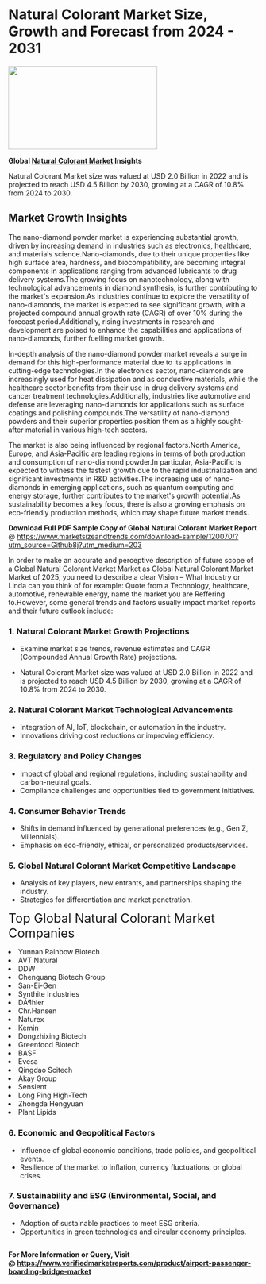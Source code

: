 <H1>Natural Colorant Market Size, Growth and Forecast from 2024 - 2031</H1><img class="aligncenter size-medium wp-image-584254" src="https://thirdeyenews.in/wp-content/uploads/2024/09/Global-Market-Research-300x168.jpeg" alt="" width="300" height="168" /><p><strong>Global&nbsp;<a href="https://www.marketsizeandtrends.com/download-sample/120070/?utm_source=Github8j?utm_medium=203">Natural Colorant Market</a> Insights</strong></p><p>Natural Colorant Market size was valued at USD 2.0 Billion in 2022 and is projected to reach USD 4.5 Billion by 2030, growing at a CAGR of 10.8% from 2024 to 2030.</p><p><h2>Market Growth Insights</h2> <p>The nano-diamond powder market is experiencing substantial growth, driven by increasing demand in industries such as electronics, healthcare, and materials science.Nano-diamonds, due to their unique properties like high surface area, hardness, and biocompatibility, are becoming integral components in applications ranging from advanced lubricants to drug delivery systems.The growing focus on nanotechnology, along with technological advancements in diamond synthesis, is further contributing to the market's expansion.As industries continue to explore the versatility of nano-diamonds, the market is expected to see significant growth, with a projected compound annual growth rate (CAGR) of over 10% during the forecast period.Additionally, rising investments in research and development are poised to enhance the capabilities and applications of nano-diamonds, further fuelling market growth.</p> <p>In-depth analysis of the nano-diamond powder market reveals a surge in demand for this high-performance material due to its applications in cutting-edge technologies.In the electronics sector, nano-diamonds are increasingly used for heat dissipation and as conductive materials, while the healthcare sector benefits from their use in drug delivery systems and cancer treatment technologies.Additionally, industries like automotive and defense are leveraging nano-diamonds for applications such as surface coatings and polishing compounds.The versatility of nano-diamond powders and their superior properties position them as a highly sought-after material in various high-tech sectors.</p> <p>The market is also being influenced by regional factors.North America, Europe, and Asia-Pacific are leading regions in terms of both production and consumption of nano-diamond powder.In particular, Asia-Pacific is expected to witness the fastest growth due to the rapid industrialization and significant investments in R&D activities.The increasing use of nano-diamonds in emerging applications, such as quantum computing and energy storage, further contributes to the market's growth potential.As sustainability becomes a key focus, there is also a growing emphasis on eco-friendly production methods, which may shape future market trends.</p> <p><span class=""><strong>Download Full PDF Sample Copy of Global Natural Colorant Market Report</strong> @ <a href="https://www.marketsizeandtrends.com/download-sample/120070/?utm_source=Github8j?utm_medium=203" target="_blank">https://www.marketsizeandtrends.com/download-sample/120070/?utm_source=Github8j?utm_medium=203</a></span></p><p>In order to make an accurate and perceptive description of future scope of a Global&nbsp;Natural Colorant Market Market as Global&nbsp;Natural Colorant Market Market of 2025, you need to describe a clear Vision &ndash; What Industry or Linda can you think of for example: Quote from a Technology, healthcare, automotive, renewable energy, name the market you are Reffering to.However, some general trends and factors usually impact market reports and their future outlook include:</p><h3>1.&nbsp;<strong>Natural Colorant Market Growth Projections</strong></h3><ul><li>Examine market size trends, revenue estimates and CAGR (Compounded Annual Growth Rate) projections.</li><li><p>Natural Colorant Market size was valued at USD 2.0 Billion in 2022 and is projected to reach USD 4.5 Billion by 2030, growing at a CAGR of 10.8% from 2024 to 2030.</p></li></ul><h3>2.&nbsp;<strong>Natural Colorant Market Technological Advancements</strong></h3><ul><li>Integration of AI, IoT, blockchain, or automation in the industry.</li><li>Innovations driving cost reductions or improving efficiency.</li></ul><h3>3.&nbsp;<strong>Regulatory and Policy Changes</strong></h3><ul><li>Impact of global and regional regulations, including sustainability and carbon-neutral goals.</li><li>Compliance challenges and opportunities tied to government initiatives.</li></ul><h3>4.&nbsp;<strong>Consumer Behavior Trends</strong></h3><ul><li>Shifts in demand influenced by generational preferences (e.g., Gen Z, Millennials).</li><li>Emphasis on eco-friendly, ethical, or personalized products/services.</li></ul><h3>5.&nbsp;<strong>Global Natural Colorant Market Competitive Landscape</strong></h3><ul><li>Analysis of key players, new entrants, and partnerships shaping the industry.</li><li>Strategies for differentiation and market penetration.</li></ul><p data-pm-slice="1 1 []"><span style="color: inherit; font-family: inherit; font-size: 25px;">Top Global Natural Colorant Market Companies</span></p><div class="" data-test-id=""><p><li>Yunnan Rainbow Biotech</li><li> AVT Natural</li><li> DDW</li><li> Chenguang Biotech Group</li><li> San-Ei-Gen</li><li> Synthite Industries</li><li> DÃ¶hler</li><li> Chr.Hansen</li><li> Naturex</li><li> Kemin</li><li> Dongzhixing Biotech</li><li> Greenfood Biotech</li><li> BASF</li><li> Evesa</li><li> Qingdao Scitech</li><li> Akay Group</li><li> Sensient</li><li> Long Ping High-Tech</li><li> Zhongda Hengyuan</li><li> Plant Lipids</li></p></div><h3>6.&nbsp;<strong>Economic and Geopolitical Factors</strong></h3><ul><li>Influence of global economic conditions, trade policies, and geopolitical events.</li><li>Resilience of the market to inflation, currency fluctuations, or global crises.</li></ul><h3>7.&nbsp;<strong>Sustainability and ESG (Environmental, Social, and Governance)</strong></h3><ul><li>Adoption of sustainable practices to meet ESG criteria.</li><li>Opportunities in green technologies and circular economy principles.</li></ul><h2><strong style="font-size: 14px;">For More Information or Query, Visit @&nbsp;</strong><a style="background-color: #ffffff; font-size: 14px;" href="https://www.marketsizeandtrends.com/report/natural-colorant-market/" target="_blank">https://www.verifiedmarketreports.com/product/airport-passenger-boarding-bridge-market</a></h2>